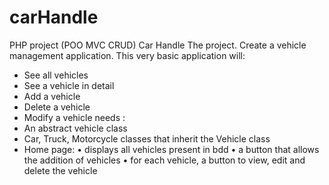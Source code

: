 # carHandle
PHP project (POO MVC CRUD) Car Handle
The project.
Create a vehicle management application. This very basic application will:
- See all vehicles
- See a vehicle in detail
- Add a vehicle
- Delete a vehicle
- Modify a vehicle
needs :
- An abstract vehicle class
- Car, Truck, Motorcycle classes that inherit the Vehicle class
- Home page:
• displays all vehicles present in bdd
• a button that allows the addition of vehicles
• for each vehicle, a button to view, edit and delete the vehicle
